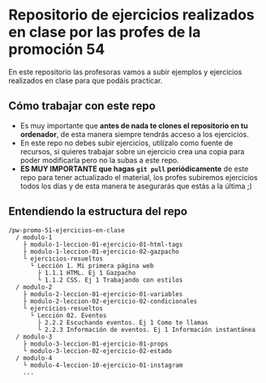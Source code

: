 # Repositorio de ejercicios realizados en clase por las profes de la promoción 54

En este repositorio las profesoras vamos a subir ejemplos y ejercicios realizados en clase para que podáis practicar.

## Cómo trabajar con este repo

- Es muy importante que **antes de nada te clones el repositorio en tu ordenador**, de esta manera siempre tendrás acceso a los ejercicios.
- En este repo no debes subir ejercicios, utilízalo como fuente de recursos, si quieres trabajar sobre un ejercicio crea una copia para poder modificarla pero no la subas a este repo.
- **ES MUY IMPORTANTE que hagas `git pull` periódicamente** de este repo para tener actualizado el material, los profes subiremos ejercicios todos los días y de esta manera te asegurarás que estás a la última ;)

## Entendiendo la estructura del repo

```text
/pw-promo-51-ejercicios-en-clase
  / modulo-1
    ├ modulo-1-leccion-01-ejercicio-01-html-tags
    ├ modulo-1-leccion-01-ejercicio-02-gazpacho
    └ ejercicios-resueltos
      └ Lección 1. Mi primera página web
        ├ 1.1.1 HTML. Ej 1 Gazpacho
        └ 1.1.2 CSS. Ej 1 Trabajando con estilos
  / modulo-2
    ├ modulo-2-leccion-01-ejercicio-01-variables
    ├ modulo-2-leccion-02-ejercicio-02-condicionales
    └ ejercicios-resueltos
      └ Lección 02. Eventos
        ├ 2.2.2 Escuchando eventos. Ej 1 Como te llamas
        └ 2.2.3 Información de eventos. Ej 1 Información instantánea
  / modulo-3
    ├ modulo-3-leccion-01-ejercicio-01-props
    └ modulo-3-leccion-02-ejercicio-02-estado
  / modulo-4
    └ modulo-4-leccion-10-ejercicio-01-instagram
    ...
```
